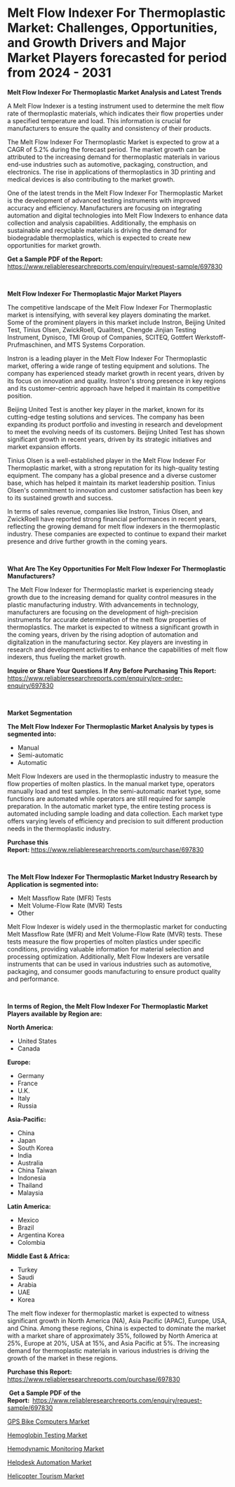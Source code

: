 <p><h1>Melt Flow Indexer For Thermoplastic Market: Challenges, Opportunities, and Growth Drivers and Major Market Players forecasted for period from 2024 - 2031</h1></p><p><strong>Melt Flow Indexer For Thermoplastic Market Analysis and Latest Trends</strong></p>
<p><p>A Melt Flow Indexer is a testing instrument used to determine the melt flow rate of thermoplastic materials, which indicates their flow properties under a specified temperature and load. This information is crucial for manufacturers to ensure the quality and consistency of their products.</p><p>The Melt Flow Indexer For Thermoplastic Market is expected to grow at a CAGR of 5.2% during the forecast period. The market growth can be attributed to the increasing demand for thermoplastic materials in various end-use industries such as automotive, packaging, construction, and electronics. The rise in applications of thermoplastics in 3D printing and medical devices is also contributing to the market growth.</p><p>One of the latest trends in the Melt Flow Indexer For Thermoplastic Market is the development of advanced testing instruments with improved accuracy and efficiency. Manufacturers are focusing on integrating automation and digital technologies into Melt Flow Indexers to enhance data collection and analysis capabilities. Additionally, the emphasis on sustainable and recyclable materials is driving the demand for biodegradable thermoplastics, which is expected to create new opportunities for market growth.</p></p>
<p><strong>Get a Sample PDF of the Report:&nbsp;</strong> <a href="https://www.reliableresearchreports.com/enquiry/request-sample/697830">https://www.reliableresearchreports.com/enquiry/request-sample/697830</a></p>
<p>&nbsp;</p>
<p><strong>Melt Flow Indexer For Thermoplastic Major Market Players</strong></p>
<p><p>The competitive landscape of the Melt Flow Indexer For Thermoplastic market is intensifying, with several key players dominating the market. Some of the prominent players in this market include Instron, Beijing United Test, Tinius Olsen, ZwickRoell, Qualitest, Chengde Jinjian Testing Instrument, Dynisco, TMI Group of Companies, SCITEQ, Gottfert Werkstoff-Prufmaschinen, and MTS Systems Corporation.</p><p>Instron is a leading player in the Melt Flow Indexer For Thermoplastic market, offering a wide range of testing equipment and solutions. The company has experienced steady market growth in recent years, driven by its focus on innovation and quality. Instron's strong presence in key regions and its customer-centric approach have helped it maintain its competitive position.</p><p>Beijing United Test is another key player in the market, known for its cutting-edge testing solutions and services. The company has been expanding its product portfolio and investing in research and development to meet the evolving needs of its customers. Beijing United Test has shown significant growth in recent years, driven by its strategic initiatives and market expansion efforts.</p><p>Tinius Olsen is a well-established player in the Melt Flow Indexer For Thermoplastic market, with a strong reputation for its high-quality testing equipment. The company has a global presence and a diverse customer base, which has helped it maintain its market leadership position. Tinius Olsen's commitment to innovation and customer satisfaction has been key to its sustained growth and success.</p><p>In terms of sales revenue, companies like Instron, Tinius Olsen, and ZwickRoell have reported strong financial performances in recent years, reflecting the growing demand for melt flow indexers in the thermoplastic industry. These companies are expected to continue to expand their market presence and drive further growth in the coming years.</p></p>
<p>&nbsp;</p>
<p><strong>What Are The Key Opportunities For Melt Flow Indexer For Thermoplastic Manufacturers?</strong></p>
<p><p>The Melt Flow Indexer for Thermoplastic market is experiencing steady growth due to the increasing demand for quality control measures in the plastic manufacturing industry. With advancements in technology, manufacturers are focusing on the development of high-precision instruments for accurate determination of the melt flow properties of thermoplastics. The market is expected to witness a significant growth in the coming years, driven by the rising adoption of automation and digitalization in the manufacturing sector. Key players are investing in research and development activities to enhance the capabilities of melt flow indexers, thus fueling the market growth.</p></p>
<p><strong>Inquire or Share Your Questions If Any Before Purchasing This Report:</strong> <a href="https://www.reliableresearchreports.com/enquiry/pre-order-enquiry/697830">https://www.reliableresearchreports.com/enquiry/pre-order-enquiry/697830</a></p>
<p>&nbsp;</p>
<p><strong>Market Segmentation</strong></p>
<p><strong>The Melt Flow Indexer For Thermoplastic Market Analysis by types is segmented into:</strong></p>
<p><ul><li>Manual</li><li>Semi-automatic</li><li>Automatic</li></ul></p>
<p><p>Melt Flow Indexers are used in the thermoplastic industry to measure the flow properties of molten plastics. In the manual market type, operators manually load and test samples. In the semi-automatic market type, some functions are automated while operators are still required for sample preparation. In the automatic market type, the entire testing process is automated including sample loading and data collection. Each market type offers varying levels of efficiency and precision to suit different production needs in the thermoplastic industry.</p></p>
<p><strong>Purchase this Report:&nbsp;</strong><a href="https://www.reliableresearchreports.com/purchase/697830">https://www.reliableresearchreports.com/purchase/697830</a></p>
<p>&nbsp;</p>
<p><strong>The Melt Flow Indexer For Thermoplastic Market Industry Research by Application is segmented into:</strong></p>
<p><ul><li>Melt Massflow Rate (MFR) Tests</li><li>Melt Volume-Flow Rate (MVR) Tests</li><li>Other</li></ul></p>
<p><p>Melt Flow Indexer is widely used in the thermoplastic market for conducting Melt Massflow Rate (MFR) and Melt Volume-Flow Rate (MVR) tests. These tests measure the flow properties of molten plastics under specific conditions, providing valuable information for material selection and processing optimization. Additionally, Melt Flow Indexers are versatile instruments that can be used in various industries such as automotive, packaging, and consumer goods manufacturing to ensure product quality and performance.</p></p>
<p>&nbsp;</p>
<p><strong>In terms of Region, the Melt Flow Indexer For Thermoplastic Market Players available by Region are:</strong></p>
<p>
    <p> <strong> North America: </strong>
        <ul>
            <li>United States</li>
            <li>Canada</li>
        </ul>
        </p> 
    <p> <strong> Europe: </strong>
        <ul>
            <li>Germany</li>
            <li>France</li>
            <li>U.K.</li>
            <li>Italy</li>
            <li>Russia</li>
        </ul>
        </p> 
    <p> <strong> Asia-Pacific: </strong>
        <ul>
            <li>China</li>
            <li>Japan</li>
            <li>South Korea</li>
            <li>India</li>
            <li>Australia</li>
            <li>China Taiwan</li>
            <li>Indonesia</li>
            <li>Thailand</li>
            <li>Malaysia</li>
        </ul>
        </p> 
    <p> <strong> Latin America: </strong>
        <ul>
            <li>Mexico</li>
            <li>Brazil</li>
            <li>Argentina Korea</li>
            <li>Colombia</li>
        </ul>
        </p> 
    <p> <strong> Middle East & Africa: </strong>
        <ul>
            <li>Turkey</li>
            <li>Saudi</li>
            <li>Arabia</li>
            <li>UAE</li>
            <li>Korea</li>
        </ul>
    </p>
    </p>
<p><p>The melt flow indexer for thermoplastic market is expected to witness significant growth in North America (NA), Asia Pacific (APAC), Europe, USA, and China. Among these regions, China is expected to dominate the market with a market share of approximately 35%, followed by North America at 25%, Europe at 20%, USA at 15%, and Asia Pacific at 5%. The increasing demand for thermoplastic materials in various industries is driving the growth of the market in these regions.</p></p>
<p><strong>Purchase this Report: </strong><a href="https://www.reliableresearchreports.com/purchase/697830">https://www.reliableresearchreports.com/purchase/697830</a></p>
<p>&nbsp;<strong>Get a Sample PDF of the Report:&nbsp;&nbsp;</strong><a href="https://www.reliableresearchreports.com/enquiry/request-sample/697830">https://www.reliableresearchreports.com/enquiry/request-sample/697830</a></p>
<p><strong></strong></p>
<p><p><a href="https://medium.com/@larrytran2023/gps-bike-computers-nbsp-market-focuses-on-market-share-size-and-projected-forecast-till-2031-f4824f7f302b">GPS Bike Computers Market</a></p><p><a href="https://medium.com/@larrytran2023/hemoglobin-testing-market-analysis-its-cagr-market-segmentation-and-global-industry-overview-42e62f19face">Hemoglobin Testing Market</a></p><p><a href="https://medium.com/@larrytran2023/hemodynamic-monitoring-market-furnishes-information-on-market-share-market-trends-and-market-c070b73ca95f">Hemodynamic Monitoring Market</a></p><p><a href="https://medium.com/@larrytran2023/helpdesk-automation-market-furnishes-information-on-market-share-market-trends-and-market-growth-89138a938034">Helpdesk Automation Market</a></p><p><a href="https://medium.com/@larrytran2023/helicopter-tourism-nbsp-market-focuses-on-market-share-size-and-projected-forecast-till-2031-83f4afe7fa6d">Helicopter Tourism Market</a></p></p>